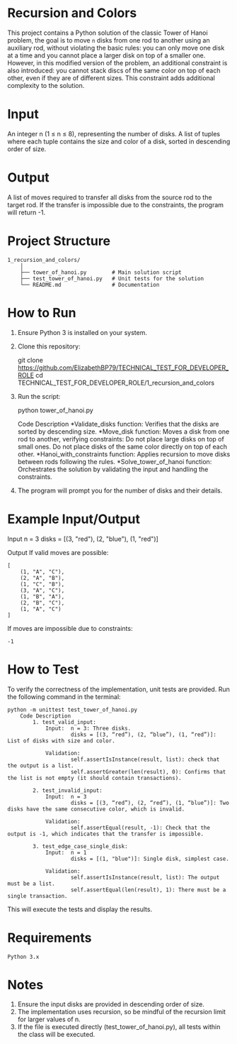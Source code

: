 # Recursion and Colors
This project contains a Python solution of the classic Tower of Hanoi problem, the goal is to move `n` disks from one rod to another using an auxiliary rod, without violating the basic rules: you can only move one disk at a time and you cannot place a larger disk on top of a smaller one. However, in this modified version of the problem, an additional constraint is also introduced: you cannot stack discs of the same color on top of each other, even if they are of different sizes. This constraint adds additional complexity to the solution.

 # Input
An integer n (1 ≤ n ≤ 8), representing the number of disks.
A list of tuples where each tuple contains the size and color of a disk, sorted in descending order of size.

 # Output
A list of moves required to transfer all disks from the source rod to the target rod.
If the transfer is impossible due to the constraints, the program will return -1.

 # Project Structure

    1_recursion_and_colors/
        │
        ├── tower_of_hanoi.py        # Main solution script
        ├── test_tower_of_hanoi.py   # Unit tests for the solution
        └── README.md                # Documentation

# How to Run
1. Ensure Python 3 is installed on your system.
2. Clone this repository:

      git clone https://github.com/ElizabethBP79/TECHNICAL_TEST_FOR_DEVELOPER_ROLE
      cd TECHNICAL_TEST_FOR_DEVELOPER_ROLE/1_recursion_and_colors

3. Run the script:

    python tower_of_hanoi.py

      Code Description
        *Validate_disks function: Verifies that the disks are sorted by descending size.
        *Move_disk function: Moves a disk from one rod to another, verifying constraints:
                Do not place large disks on top of small ones.
                Do not place disks of the same color directly on top of each other.
        *Hanoi_with_constraints function: Applies recursion to move disks between rods following the rules.
        *Solve_tower_of_hanoi function: Orchestrates the solution by validating the input and handling the constraints.

4. The program will prompt you for the number of disks and their details.

# Example Input/Output

Input
     n = 3
     disks = [(3, "red"), (2, "blue"), (1, "red")]

Output
If valid moves are possible:

    [
        (1, "A", "C"),
        (2, "A", "B"),
        (1, "C", "B"),
        (3, "A", "C"),
        (1, "B", "A"),
        (2, "B", "C"),
        (1, "A", "C")
    ]

If moves are impossible due to constraints:

    -1

# How to Test
To verify the correctness of the implementation, unit tests are provided. Run the following command in the terminal:


    python -m unittest test_tower_of_hanoi.py
        Code Description
            1. test_valid_input: 
                Input:  n = 3: Three disks.
                        disks = [(3, “red”), (2, “blue”), (1, “red”)]: List of disks with size and color.
                
                Validation:
                        self.assertIsInstance(result, list): check that the output is a list.
                        self.assertGreater(len(result), 0): Confirms that the list is not empty (it should contain transactions).

            2. test_invalid_input:
                Input:  n = 3
                        disks = [(3, “red”), (2, “red”), (1, “blue”)]: Two disks have the same consecutive color, which is invalid.
                
                Validation:
                        self.assertEqual(result, -1): Check that the output is -1, which indicates that the transfer is impossible.
            
            3. test_edge_case_single_disk:
                Input:  n = 1
                        disks = [(1, "blue")]: Single disk, simplest case.
                
                Validation:
                        self.assertIsInstance(result, list): The output must be a list.
                        self.assertEqual(len(result), 1): There must be a single transaction.
            
              

This will execute the tests and display the results.

# Requirements
    Python 3.x

# Notes
   1. Ensure the input disks are provided in descending order of size.
   2. The implementation uses recursion, so be mindful of the recursion limit for larger values of n.
   3. If the file is executed directly (test_tower_of_hanoi.py), all tests within the class will be executed.
